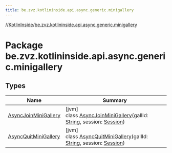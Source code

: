 ```yaml
---
title: be.zvz.kotlininside.api.async.generic.minigallery
---
```

//[KotlinInside](../../index.html)/[be.zvz.kotlininside.api.async.generic.minigallery](index.html)



# Package be.zvz.kotlininside.api.async.generic.minigallery



## Types


| Name | Summary |
|---|---|
| [AsyncJoinMiniGallery](-async-join-mini-gallery/index.html) | [jvm]<br>class [AsyncJoinMiniGallery](-async-join-mini-gallery/index.html)(gallId: [String](https://kotlinlang.org/api/latest/jvm/stdlib/kotlin/-string/index.html), session: [Session](../be.zvz.kotlininside.session/-session/index.html)) |
| [AsyncQuitMiniGallery](-async-quit-mini-gallery/index.html) | [jvm]<br>class [AsyncQuitMiniGallery](-async-quit-mini-gallery/index.html)(gallId: [String](https://kotlinlang.org/api/latest/jvm/stdlib/kotlin/-string/index.html), session: [Session](../be.zvz.kotlininside.session/-session/index.html)) |

